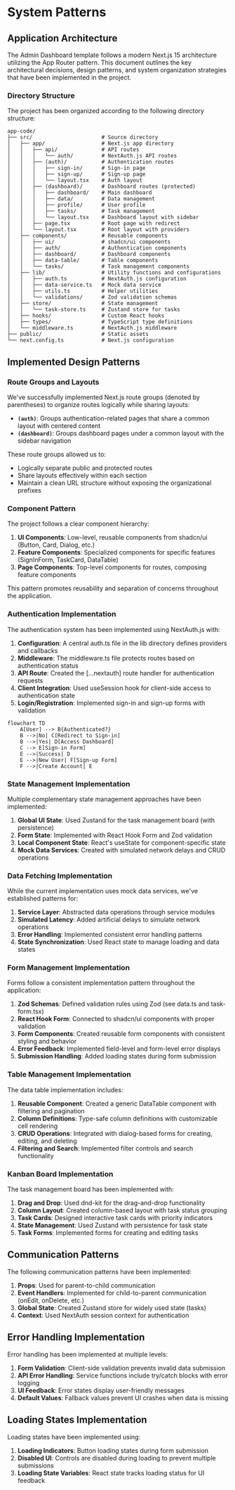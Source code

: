 # System Patterns

## Application Architecture

The Admin Dashboard template follows a modern Next.js 15 architecture utilizing the App Router pattern. This document outlines the key architectural decisions, design patterns, and system organization strategies that have been implemented in the project.

### Directory Structure

The project has been organized according to the following directory structure:

```
app-code/
├── src/                      # Source directory
│   ├── app/                  # Next.js app directory
│   │   ├── api/              # API routes
│   │   │   └── auth/         # NextAuth.js API routes
│   │   ├── (auth)/           # Authentication routes
│   │   │   ├── sign-in/      # Sign-in page
│   │   │   ├── sign-up/      # Sign-up page
│   │   │   └── layout.tsx    # Auth layout
│   │   ├── (dashboard)/      # Dashboard routes (protected)
│   │   │   ├── dashboard/    # Main dashboard
│   │   │   ├── data/         # Data management
│   │   │   ├── profile/      # User profile
│   │   │   ├── tasks/        # Task management
│   │   │   └── layout.tsx    # Dashboard layout with sidebar
│   │   ├── page.tsx          # Root page with redirect
│   │   └── layout.tsx        # Root layout with providers
│   ├── components/           # Reusable components
│   │   ├── ui/               # shadcn/ui components
│   │   ├── auth/             # Authentication components
│   │   ├── dashboard/        # Dashboard components
│   │   ├── data-table/       # Table components
│   │   └── tasks/            # Task management components
│   ├── lib/                  # Utility functions and configurations
│   │   ├── auth.ts           # NextAuth.js configuration
│   │   ├── data-service.ts   # Mock data service
│   │   ├── utils.ts          # Helper utilities
│   │   └── validations/      # Zod validation schemas
│   ├── store/                # State management
│   │   └── task-store.ts     # Zustand store for tasks
│   ├── hooks/                # Custom React hooks
│   ├── types/                # TypeScript type definitions
│   └── middleware.ts         # NextAuth.js middleware
├── public/                   # Static assets
└── next.config.ts            # Next.js configuration
```

## Implemented Design Patterns

### Route Groups and Layouts

We've successfully implemented Next.js route groups (denoted by parentheses) to organize routes logically while sharing layouts:

- **`(auth)`**: Groups authentication-related pages that share a common layout with centered content
- **`(dashboard)`**: Groups dashboard pages under a common layout with the sidebar navigation

These route groups allowed us to:
- Logically separate public and protected routes
- Share layouts effectively within each section
- Maintain a clean URL structure without exposing the organizational prefixes

### Component Pattern

The project follows a clear component hierarchy:

1. **UI Components**: Low-level, reusable components from shadcn/ui (Button, Card, Dialog, etc.)
2. **Feature Components**: Specialized components for specific features (SignInForm, TaskCard, DataTable)
3. **Page Components**: Top-level components for routes, composing feature components

This pattern promotes reusability and separation of concerns throughout the application.

### Authentication Implementation

The authentication system has been implemented using NextAuth.js with:

1. **Configuration**: A central auth.ts file in the lib directory defines providers and callbacks
2. **Middleware**: The middleware.ts file protects routes based on authentication status
3. **API Route**: Created the [...nextauth] route handler for authentication requests
4. **Client Integration**: Used useSession hook for client-side access to authentication state
5. **Login/Registration**: Implemented sign-in and sign-up forms with validation

```mermaid
flowchart TD
    A[User] --> B{Authenticated?}
    B -->|No| C[Redirect to Sign-in]
    B -->|Yes| D[Access Dashboard]
    C --> E[Sign-in Form]
    E -->|Success| D
    E -->|New User| F[Sign-up Form]
    F -->|Create Account| E
```

### State Management Implementation

Multiple complementary state management approaches have been implemented:

1. **Global UI State**: Used Zustand for the task management board (with persistence)
2. **Form State**: Implemented with React Hook Form and Zod validation
3. **Local Component State**: React's useState for component-specific state
4. **Mock Data Services**: Created with simulated network delays and CRUD operations

### Data Fetching Implementation

While the current implementation uses mock data services, we've established patterns for:

1. **Service Layer**: Abstracted data operations through service modules
2. **Simulated Latency**: Added artificial delays to simulate network operations
3. **Error Handling**: Implemented consistent error handling patterns
4. **State Synchronization**: Used React state to manage loading and data states

### Form Management Implementation

Forms follow a consistent implementation pattern throughout the application:

1. **Zod Schemas**: Defined validation rules using Zod (see data.ts and task-form.tsx)
2. **React Hook Form**: Connected to shadcn/ui components with proper validation
3. **Form Components**: Created reusable form components with consistent styling and behavior
4. **Error Feedback**: Implemented field-level and form-level error displays
5. **Submission Handling**: Added loading states during form submission

### Table Management Implementation

The data table implementation includes:

1. **Reusable Component**: Created a generic DataTable component with filtering and pagination
2. **Column Definitions**: Type-safe column definitions with customizable cell rendering
3. **CRUD Operations**: Integrated with dialog-based forms for creating, editing, and deleting
4. **Filtering and Search**: Implemented filter controls and search functionality

### Kanban Board Implementation

The task management board has been implemented with:

1. **Drag and Drop**: Used dnd-kit for the drag-and-drop functionality
2. **Column Layout**: Created column-based layout with task status grouping
3. **Task Cards**: Designed interactive task cards with priority indicators
4. **State Management**: Used Zustand with persistence for task state
5. **Task Forms**: Implemented forms for creating and editing tasks

## Communication Patterns

The following communication patterns have been implemented:

1. **Props**: Used for parent-to-child communication
2. **Event Handlers**: Implemented for child-to-parent communication (onEdit, onDelete, etc.)
3. **Global State**: Created Zustand store for widely used state (tasks)
4. **Context**: Used NextAuth session context for authentication

## Error Handling Implementation

Error handling has been implemented at multiple levels:

1. **Form Validation**: Client-side validation prevents invalid data submission
2. **API Error Handling**: Service functions include try/catch blocks with error logging
3. **UI Feedback**: Error states display user-friendly messages
4. **Default Values**: Fallback values prevent UI crashes when data is missing

## Loading States Implementation

Loading states have been implemented using:

1. **Loading Indicators**: Button loading states during form submission
2. **Disabled UI**: Controls are disabled during loading to prevent multiple submissions
3. **Loading State Variables**: React state tracks loading status for UI feedback
